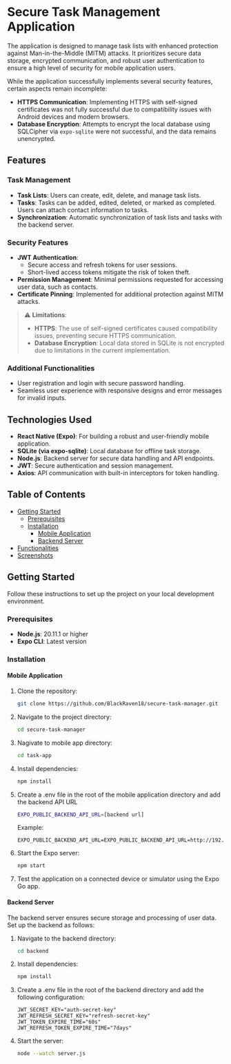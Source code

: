 # Secure Task Management Application
The application is designed to manage task lists with enhanced protection against Man-in-the-Middle (MITM) attacks. It prioritizes secure data storage, encrypted communication, and robust user authentication to ensure a high level of security for mobile application users.

While the application successfully implements several security features, certain aspects remain incomplete:
- **HTTPS Communication**: Implementing HTTPS with self-signed certificates was not fully successful due to compatibility issues with Android devices and modern browsers.
- **Database Encryption**: Attempts to encrypt the local database using SQLCipher via `expo-sqlite` were not successful, and the data remains unencrypted.

## Features
### Task Management
- **Task Lists**: Users can create, edit, delete, and manage task lists.
- **Tasks**: Tasks can be added, edited, deleted, or marked as completed. Users can attach contact information to tasks.
- **Synchronization**: Automatic synchronization of task lists and tasks with the backend server.

### Security Features
- **JWT Authentication**:
  - Secure access and refresh tokens for user sessions.
  - Short-lived access tokens mitigate the risk of token theft.
- **Permission Management**: Minimal permissions requested for accessing user data, such as contacts.
- **Certificate Pinning**: Implemented for additional protection against MITM attacks.

> ⚠️ **Limitations**:
> - **HTTPS**: The use of self-signed certificates caused compatibility issues, preventing secure HTTPS communication.
> - **Database Encryption**: Local data stored in SQLite is not encrypted due to limitations in the current implementation.

### Additional Functionalities
- User registration and login with secure password handling.
- Seamless user experience with responsive designs and error messages for invalid inputs.

## Technologies Used
- **React Native (Expo)**: For building a robust and user-friendly mobile application.
- **SQLite (via expo-sqlite)**: Local database for offline task storage.
- **Node.js**: Backend server for secure data handling and API endpoints.
- **JWT**: Secure authentication and session management.
- **Axios**: API communication with built-in interceptors for token handling.

## Table of Contents
- [Getting Started](#getting-started)
  - [Prerequisites](#prerequisites)
  - [Installation](#installation)
    - [Mobile Application](#mobile-application)
    - [Backend Server](#backend-server)
- [Functionalities](#functionalities)
- [Screenshots](#screenshots)

## Getting Started
Follow these instructions to set up the project on your local development environment.

### Prerequisites
- **Node.js**: 20.11.1 or higher
- **Expo CLI**: Latest version

### Installation
#### Mobile Application
1. Clone the repository:
   ```bash
   git clone https://github.com/BlackRaven18/secure-task-manager.git
   ```
2. Navigate to the project directory:
   ```bash
   cd secure-task-manager
   ```
3. Nagivate to mobile app directory:
   ```bash
   cd task-app
   ```
4. Install dependencies:
   ```bash
   npm install
   ```
5. Create a .env file in the root of the mobile application directory and add the backend API URL
   ```bash
   EXPO_PUBLIC_BACKEND_API_URL=[backend url]
   ```
   
   Example:
   
   ```
   EXPO_PUBLIC_BACKEND_API_URL=EXPO_PUBLIC_BACKEND_API_URL=http://192.168.1.5:3000
   ```
7. Start the Expo server:
   ```bash
   npm start
   ```
8. Test the application on a connected device or simulator using the Expo Go app.

#### Backend Server
The backend server ensures secure storage and processing of user data. Set up the backend as follows:
1. Navigate to the backend directory:
   ```bash
   cd backend
   ```
2. Install dependencies:
   ```bash
   npm install
   ```
4. Create a .env file in the root of the backend directory and add the following configuration:
   ```
   JWT_SECRET_KEY="auth-secret-key"
   JWT_REFRESH_SECRET_KEY="refresh-secret-key"
   JWT_TOKEN_EXPIRE_TIME="60s"
   JWT_REFRESH_TOKEN_EXPIRE_TIME="7days"
   ```
5. Start the server:
   ```bash
   node --watch server.js
